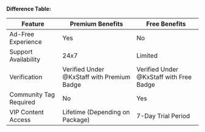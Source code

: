 **Difference Table:**

| Feature                | Premium Benefits                                       | Free Benefits                                      |
|------------------------|--------------------------------------------------------|----------------------------------------------------|
| Ad-Free Experience      | Yes                                                    | No                                                 |
| Support Availability   | 24x7                                                   | Limited                                            |
| Verification           | Verified Under @KxStaff with Premium Badge             | Verified Under @KxStaff with Free Badge           |
| Community Tag Required | No                                                     | Yes                                                |
| VIP Content Access     | Lifetime (Depending on Package)                       | 7-Day Trial Period                                |
